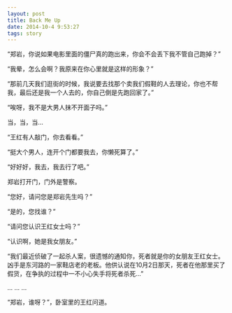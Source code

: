 ```yaml
---
layout: post
title: Back Me Up
date: 2014-10-4 9:53:27
tags: story
---
```

“郑岩，你说如果电影里面的僵尸真的跑出来，你会不会丢下我不管自己跑掉？”

“我晕，怎么会啊？我原来在你心里就是这样的形象？”

“那前几天我们逛街的时候，我说要去找那个卖我们假鞋的人去理论，你也不帮我，最后还是我一个人去的，你自己倒是先跑回家了。”

“唉呀，我不是大男人抹不开面子吗。”

当，当，当...

“王红有人敲门，你去看看。”

“挺大个男人，连开个门都要我去，你懒死算了。”

“好好好，我去，我去行了吧。”

郑岩打开门，门外是警察。

“您好，请问您是郑岩先生吗？”

“是的，您找谁？”

“请问您认识王红女士吗？”

“认识啊，她是我女朋友。”

“我们最近侦破了一起杀人案，很遗憾的通知你，死者就是你的女朋友王红女士。凶手是东河路的一家鞋店老的老板。他供认说在10月2日那天，死者在他那里买了假货，在争执的过程中一不小心失手将死者杀死...”

...
...
...

“郑岩，谁呀？”，卧室里的王红问道。